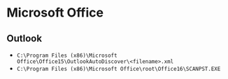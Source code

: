 # Microsoft Office

## Outlook

- `C:\Program Files (x86)\Microsoft Office\Office15\OutlookAutoDiscover\<filename>.xml`
- `C:\Program Files (x86)\Microsoft Office\root\Office16\SCANPST.EXE`
